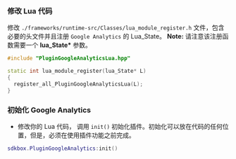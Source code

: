 ### 修改 Lua 代码
修改 `./frameworks/runtime-src/Classes/lua_module_register.h` 文件，包含必要的头文件并且注册 `Google Analytics` 的 Lua\_State。
__Note:__ 请注意该注册函数需要一个 __lua_State*__ 参数。
```cpp
#include "PluginGoogleAnalyticsLua.hpp"
```
```cpp
static int lua_module_register(lua_State* L)
{
  register_all_PluginGoogleAnalyticsLua(L);
}
```

### 初始化 Google Analytics
* 修改你的 Lua 代码， 调用 `init()` 初始化插件。初始化可以放在代码的任何位置，但是，必须在使用插件功能之前完成。
```lua
sdkbox.PluginGoogleAnalytics:init()
```
